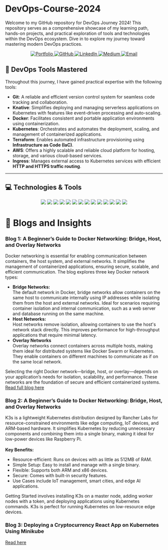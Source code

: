 # DevOps-Course-2024
Welcome to my GitHub repository for DevOps Journey 2024!
This repository serves as a comprehensive showcase of my learning path, hands-on projects, and practical exploration of tools and technologies within the DevOps ecosystem. Dive in to explore my journey toward mastering modern DevOps practices.
<p align="center">
  <a href="https://zainnisar.netlify.app/" target="_blank">
    <img src="https://img.shields.io/badge/Portfolio-FF5722?style=for-the-badge&logo=firefox&logoColor=white" alt="Portfolio">
  </a>
  <a href="https://github.com/zainulabideen1122" target="_blank">
    <img src="https://img.shields.io/badge/GitHub-181717?style=for-the-badge&logo=github&logoColor=white" alt="GitHub">
  </a>
  <a href="https://www.linkedin.com/in/zainnisar/" target="_blank">
    <img src="https://img.shields.io/badge/LinkedIn-0A66C2?style=for-the-badge&logo=linkedin&logoColor=white" alt="LinkedIn">
  </a>
  <a href="https://medium.com/@zainnsar" target="_blank">
    <img src="https://img.shields.io/badge/Medium-000000?style=for-the-badge&logo=medium&logoColor=white" alt="Medium">
  </a>
  <a href="mailto:zainnisarmughal@gmail.com" target="_blank">
    <img src="https://img.shields.io/badge/Email-D14836?style=for-the-badge&logo=gmail&logoColor=white" alt="Email">
  </a>
</p>

## 🚀 **DevOps Tools Mastered**  

Throughout this journey, I have gained practical expertise with the following tools:  

- **Git**: A reliable and efficient version control system for seamless code tracking and collaboration.  
- **Knative**: Simplifies deploying and managing serverless applications on Kubernetes with features like event-driven processing and auto-scaling.  
- **Docker**: Facilitates consistent and portable application environments using containerization.  
- **Kubernetes**: Orchestrates and automates the deployment, scaling, and management of containerized applications.  
- **Terraform**: Enables automated infrastructure provisioning using **Infrastructure as Code (IaC)**.  
- **AWS**: Offers a highly scalable and reliable cloud platform for hosting, storage, and various cloud-based services.  
- **Ingress**: Manages external access to Kubernetes services with efficient **HTTP and HTTPS traffic routing**.  

---

## 💻 **Technologies & Tools**

<p align="center">
  <img src="https://img.shields.io/badge/React-61DAFB?style=flat-square&logo=react&logoColor=black" />
  <img src="https://img.shields.io/badge/Node.js-339933?style=flat-square&logo=nodedotjs&logoColor=white" />
  <img src="https://img.shields.io/badge/Express.js-000000?style=flat-square&logo=express&logoColor=white" />
  <img src="https://img.shields.io/badge/MongoDB-47A248?style=flat-square&logo=mongodb&logoColor=white" />
  <img src="https://img.shields.io/badge/Sequelize-52B0E7?style=flat-square&logo=sequelize&logoColor=white" />
  <img src="https://img.shields.io/badge/Docker-2496ED?style=flat-square&logo=docker&logoColor=white" />
  <img src="https://img.shields.io/badge/Git-F05032?style=flat-square&logo=git&logoColor=white" />
  <img src="https://img.shields.io/badge/Kubernetes-326CE5?style=flat-square&logo=kubernetes&logoColor=white" />
  <img src="https://img.shields.io/badge/Terraform-623CE4?style=flat-square&logo=terraform&logoColor=white" />
  <img src="https://img.shields.io/badge/Jenkins-D24939?style=flat-square&logo=jenkins&logoColor=white" />
  <img src="https://img.shields.io/badge/C++-00599C?style=flat-square&logo=cplusplus&logoColor=white" />
  <img src="https://img.shields.io/badge/Python-3776AB?style=flat-square&logo=python&logoColor=white" />
  <img src="https://img.shields.io/badge/AWS-232F3E?style=flat-square&logo=amazonaws&logoColor=white" />
  <img src="https://img.shields.io/badge/Linux-FCC624?style=flat-square&logo=linux&logoColor=black" />
</p>


# 📝 **Blogs and Insights**  
### Blog 1: A Beginner’s Guide to Docker Networking: Bridge, Host, and Overlay Networks
Docker networking is essential for enabling communication between containers, the host system, and external networks. It simplifies the management of containerized applications, ensuring secure, scalable, and efficient communication. The blog explores three key Docker network types:
- **Bridge Networks:**<br/>
The default network in Docker, bridge networks allow containers on the same host to communicate internally using IP addresses while isolating them from the host and external networks. Ideal for scenarios requiring container isolation and internal communication, such as a web server and database running on the same machine.
- **Host Networks:** <br/>
Host networks remove isolation, allowing containers to use the host's network stack directly. This improves performance for high-throughput applications that require minimal latency.
- **Overlay Networks** <br/>
Overlay networks connect containers across multiple hosts, making them ideal for distributed systems like Docker Swarm or Kubernetes. They enable containers on different machines to communicate as if on the same local network.

Selecting the right Docker network—bridge, host, or overlay—depends on your application’s needs for isolation, scalability, and performance. These networks are the foundation of secure and efficient containerized systems.
<a name="unique-anchor-name" href="https://medium.com/@zainnsar/a-beginners-guide-to-docker-networking-bridge-host-and-overlay-networks-edc6d50083f2">Read full blog here</a>

### Blog 2: A Beginner’s Guide to Docker Networking: Bridge, Host, and Overlay Networks
K3s is a lightweight Kubernetes distribution designed by Rancher Labs for resource-constrained environments like edge computing, IoT devices, and ARM-based hardware. It simplifies Kubernetes by reducing unnecessary components and combining them into a single binary, making it ideal for low-power devices like Raspberry Pi. <br/><br/>
**Key Benefits:**
- Resource-efficient: Runs on devices with as little as 512MB of RAM.
- Simple Setup: Easy to install and manage with a single binary.
- Flexible: Supports both ARM and x86 devices.
- Secure: Comes with built-in security features.
- Use Cases include IoT management, smart cities, and edge AI applications.

Getting Started involves installing K3s on a master node, adding worker nodes with a token, and deploying applications using Kubernetes commands. K3s is perfect for running Kubernetes on low-resource edge devices.


### Blog 3: Deploying a Cryptocurrency React App on Kubernetes Using Minikube
<a href="https://github.com/zainulabideen1122/DevOps-Course-2024/tree/main/CryptoCurreny-App">Read here</a>







